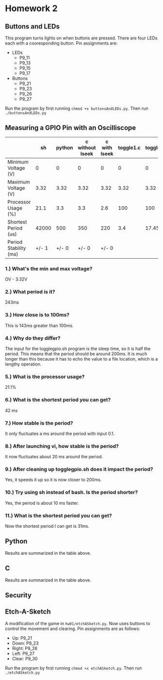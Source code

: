 # Homework 2
## Buttons and LEDs
This program turns lights on when buttons are pressed. There are four LEDs each with a cooresponding button. Pin assignments are:
* LEDs
    * P9_11
    * P9_13
    * P9_15
    * P9_17
* Buttons
    * P9_21
    * P9_23
    * P9_26
    * P9_27

Run the program by first running `chmod +x buttonsAndLEDs.py`. Then run `./buttonsAndLEDs.py`

## Measuring a GPIO Pin with an Oscilliscope

|  | sh | python | c without lseek | c with lseek | toggle1.c | toggle1.py | toggle2.c | toggle2.py |
| --- | --- | --- | --- | --- | --- | --- | --- | --- |
| Minimum Voltage (V) | 0 | 0 | 0 | 0 | 0 | 0 | 0 | 0 |
| Maximum Voltage (V) | 3.32 | 3.32 | 3.32 | 3.32 | 3.32 | 3.32 | 3.32 | 3.32 |
| Processor Usage (%) | 21.1 | 3.3 | 3.3 | 2.6 | 100 | 100 | 100 | 100 |
| Shortest Period (us) | 42000 | 500 | 350 | 220 | 3.4 | 17.45 | 3.6 | 18.3 |
| Period Stability (ms) | +/- 1 | +/- 0 | +/- 0 | +/- 0 |  |  |  |  |

### 1.) What's the min and max voltage?

OV - 3.32V

### 2.) What period is it?

243ms

### 3.) How close is to 100ms?

This is 143ms greater than 100ms.

### 4.) Why do they differ?

The input for the togglegpio.sh program is the sleep time, so it is half the period. 
This means that the period should be around 200ms. It is much longer than this because 
it has to echo the value to a file location, which is a lengthy operation.

### 5.) What is the processor usage?

21.1%

### 6.) What is the shortest period you can get?

42 ms

### 7.) How stable is the period?

It only fluctuates a ms around the period with input 0.1.

### 8.) After launching vi, how stable is the period?

It now fluctuates about 20 ms around the period.

### 9.) After cleaning up togglegpio.sh does it impact the period?

Yes, it speeds it up so it is now closer to 200ms.

### 10.) Try using sh instead of bash. Is the period shorter?

Yes, the period is about 10 ms faster.

### 11.) What is the shortest period you can get?

Now the shortest period I can get is 31ms.

## Python

Results are summarized in the table above.

## C

Results are summarized in the table above.

## Security


## Etch-A-Sketch

A modification of the game in `hw01/etchASketch.py`. Now uses buttons to control the movement and clearing. Pin assignments are as follows:
* Up: P9_21
* Down: P9_23
* Right: P9_26
* Left: P9_27
* Clear: P9_30

Run the program by first running `chmod +x etchASketch.py`. Then run `./etchASketch.py`